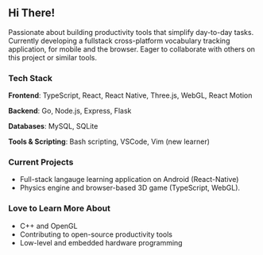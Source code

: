 ## Hi There!

Passionate about building productivity tools that simplify day-to-day tasks. Currently developing a fullstack cross-platform vocabulary tracking application, for mobile and the browser. Eager to collaborate with others on this project or similar tools.

### Tech Stack

**Frontend**: TypeScript, React, React Native, Three.js, WebGL, React Motion

**Backend**: Go, Node.js, Express, Flask

**Databases**: MySQL, SQLite

**Tools & Scripting**: Bash scripting, VSCode, Vim (new learner)
  
### Current Projects

- Full-stack langauge learning application on Android (React-Native)
- Physics engine and browser-based 3D game (TypeScript, WebGL).

### Love to Learn More About
- C++ and OpenGL
- Contributing to open-source productivity tools
- Low-level and embedded hardware programming

